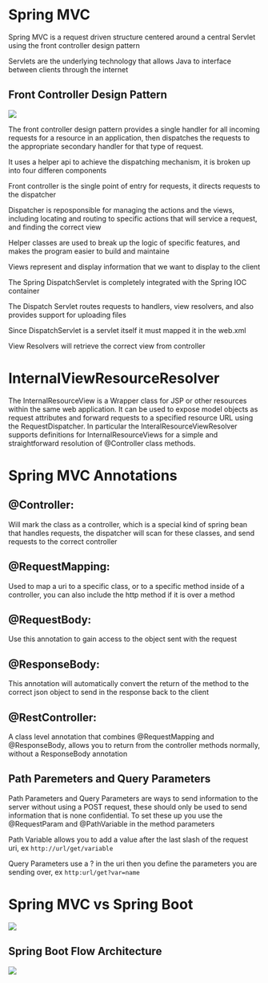 # Spring MVC

Spring MVC is a request driven structure centered around a central Servlet using the front controller design pattern

Servlets are the underlying technology that allows Java to interface between clients through the internet

## Front Controller Design Pattern

<img src = "https://www.tutorialspoint.com/spring/images/spring_dispatcherservlet.png">

The front controller design pattern provides a single handler for all incoming requests for a resource in an application, then dispatches the requests to the appropriate secondary handler for that type of request.

It uses a helper api to achieve the dispatching mechanism, it is broken up into four differen components

Front controller is the single point of entry for requests, it directs requests to the dispatcher

Dispatcher is reposponsible for managing the actions and the views, including locating and routing to specific actions that will service a request, and finding the correct view

Helper classes are used to break up the logic of specific features, and makes the program easier to build and maintaine

Views represent and display information that we want to display to the client

The Spring DispatchServlet is completely integrated with the Spring IOC container

The Dispatch Servlet routes requests to handlers, view resolvers, and also provides support for uploading files

Since DispatchServlet is a servlet itself it must mapped it in the web.xml

View Resolvers will retrieve the correct view from controller

# InternalViewResourceResolver

The InternalResourceView is a Wrapper class for JSP or other resources within the same web application. It can be used to expose model objects as request attributes and forward requests to a specified resource URL using the RequestDispatcher. In particular the InteralResourceViewResolver supports definitions for InternalResourceViews for a simple and straightforward resolution of @Controller class methods.

# Spring MVC Annotations

## @Controller:

Will mark the class as a controller, which is a special kind of spring bean that handles requests, the dispatcher will scan for these classes, and send requests to the correct controller

## @RequestMapping:

Used to map a uri to a specific class, or to a specific method inside of a controller, you can also include the http method if it is over a method

## @RequestBody:

Use this annotation to gain access to the object sent with the request

## @ResponseBody:

This annotation will automatically convert the return of the method to the correct json object to send in the response back to the client

## @RestController:

A class level annotation that combines @RequestMapping and @ResponseBody, allows you to return from the controller methods normally, without a ResponseBody annotation

## Path Paremeters and Query Parameters

Path Parameters and Query Parameters are ways to send information to the server without using a POST request, these should only be used to send information that is none confidential. To set these up you use the @RequestParam and @PathVariable in the method parameters

Path Variable allows you to add a value after the last slash of the request uri, ex `http://url/get/variable`

Query Parameters use a ? in the uri then you define the parameters you are sending over, ex `http:url/get?var=name`

# Spring MVC vs Spring Boot

<img src ="https://qph.cf2.quoracdn.net/main-qimg-f7b39b4879b57e33cf3cbcedf9b66f25-pjlq">

## Spring Boot Flow Architecture

<img src = "https://www.researchgate.net/profile/Sr-Swamy/publication/341151097/figure/fig2/AS:887752266616836@1588668042046/Fig-2-Architecture-flow-of-spring-boot-Applications-Spring-boot-uses-all-the-features.ppm">